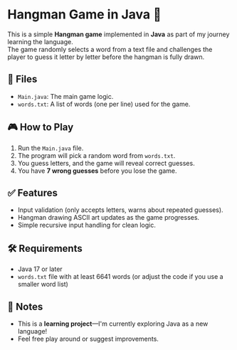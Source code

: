 # Hangman Game in Java 🎯

This is a simple **Hangman game** implemented in **Java** as part of my journey learning the language.  
The game randomly selects a word from a text file and challenges the player to guess it letter by letter before the hangman is fully drawn.

## 📂 Files

- `Main.java`: The main game logic.
- `words.txt`: A list of words (one per line) used for the game.

## 🎮 How to Play

1. Run the `Main.java` file.
2. The program will pick a random word from `words.txt`.
3. You guess letters, and the game will reveal correct guesses.
4. You have **7 wrong guesses** before you lose the game.

## ✅ Features

- Input validation (only accepts letters, warns about repeated guesses).
- Hangman drawing ASCII art updates as the game progresses.
- Simple recursive input handling for clean logic.

## 🛠 Requirements

- Java 17 or later
- `words.txt` file with at least 6641 words (or adjust the code if you use a smaller word list)

## 🧠 Notes

- This is a **learning project**—I'm currently exploring Java as a new language!
- Feel free play around or suggest improvements.
